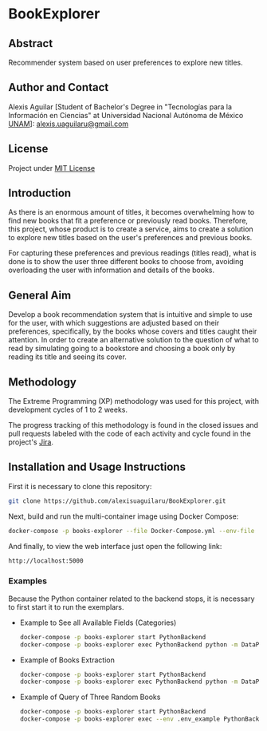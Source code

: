 # BookExplorer

## Abstract
Recommender system based on user preferences to explore new titles.

## Author and Contact
Alexis Aguilar [Student of Bachelor's Degree in "Tecnologías para la Información en Ciencias" at Universidad Nacional Autónoma de México [UNAM](https://www.unam.mx/)]: alexis.uaguilaru@gmail.com 

## License
Project under [MIT License](LICENSE)

## Introduction
As there is an enormous amount of titles, it becomes overwhelming how to find new books that fit a preference or previously read books. Therefore, this project, whose product is to create a service, aims to create a solution to explore new titles based on the user's preferences and previous books.

For capturing these preferences and previous readings (titles read), what is done is to show the user three different books to choose from, avoiding overloading the user with information and details of the books.

## General Aim
Develop a book recommendation system that is intuitive and simple to use for the user, with which suggestions are adjusted based on their preferences, specifically, by the books whose covers and titles caught their attention. In order to create an alternative solution to the question of what to read by simulating going to a bookstore and choosing a book only by reading its title and seeing its cover.

## Methodology
The Extreme Programming (XP) methodology was used for this project, with development cycles of 1 to 2 weeks.

The progress tracking of this methodology is found in the closed issues and pull requests labeled with the code of each activity and cycle found in the project's [Jira]().

## Installation and Usage Instructions
First it is necessary to clone this repository:
```bash
git clone https://github.com/alexisuaguilaru/BookExplorer.git
```
Next, build and run the multi-container image using Docker Compose:
```bash
docker-compose -p books-explorer --file Docker-Compose.yml --env-file .env_example up -d --build
```
And finally, to view the web interface just open the following link:
```bash
http://localhost:5000
```
### Examples
Because the Python container related to the backend stops, it is necessary to first start it to run the exemplars.
* Example to See all Available Fields (Categories)
    ```bash
    docker-compose -p books-explorer start PythonBackend
    docker-compose -p books-explorer exec PythonBackend python -m DataProcessing.Examples.Example_RequestAllFields
    ```

* Example of Books Extraction
    ```bash
    docker-compose -p books-explorer start PythonBackend
    docker-compose -p books-explorer exec PythonBackend python -m DataProcessing.Examples.Example_BooksExtraction
    ```

* Example of Query of Three Random Books
    ```bash
    docker-compose -p books-explorer start PythonBackend
    docker-compose -p books-explorer exec --env .env_example PythonBackend python DataProcessing/Examples/Example_Random3Books.py
    ```
